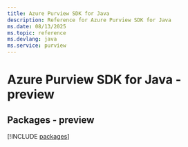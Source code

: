 ```yaml
---
title: Azure Purview SDK for Java
description: Reference for Azure Purview SDK for Java
ms.date: 08/13/2025
ms.topic: reference
ms.devlang: java
ms.service: purview
---
```

# Azure Purview SDK for Java - preview
## Packages - preview
[!INCLUDE [packages](purview-index.md)]